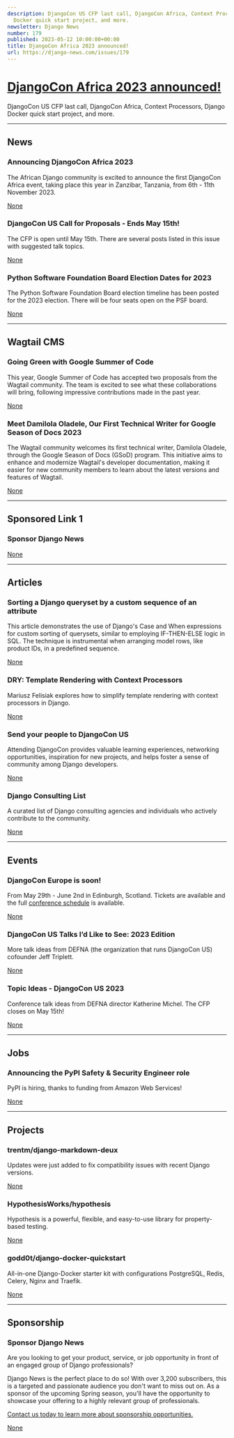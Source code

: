 ```yaml
---
description: DjangoCon US CFP last call, DjangoCon Africa, Context Processors, Django
  Docker quick start project, and more.
newsletter: Django News
number: 179
published: 2023-05-12 10:00:00+00:00
title: DjangoCon Africa 2023 announced!
url: https://django-news.com/issues/179
---
```


# [DjangoCon Africa 2023 announced!](https://django-news.com/issues/179)

DjangoCon US CFP last call, DjangoCon Africa, Context Processors, Django Docker quick start project, and more.

  ----

  ## News

  ### Announcing DjangoCon Africa 2023

  <p>The African Django community is excited to announce the first DjangoCon Africa event, taking place this year in Zanzibar, Tanzania, from 6th - 11th November 2023.</p>

  [None](None)

  ### DjangoCon US Call for Proposals - Ends May 15th!

  <p>The CFP is open until May 15th. There are several posts listed in this issue with suggested talk topics.</p>

  [None](None)

  ### Python Software Foundation Board Election Dates for 2023

  <p>The Python Software Foundation Board election timeline has been posted for the 2023 election. There will be four seats open on the PSF board.</p>

  [None](None)

  ----

  ## Wagtail CMS

  ### Going Green with Google Summer of Code

  <p>This year, Google Summer of Code has accepted two proposals from the Wagtail community. The team is excited to see what these collaborations will bring, following impressive contributions made in the past year.</p>

  [None](None)

  ### Meet Damilola Oladele, Our First Technical Writer for Google Season of Docs 2023

  <p> The Wagtail community welcomes its first technical writer, Damilola Oladele, through the Google Season of Docs (GSoD) program. This initiative aims to enhance and modernize Wagtail's developer documentation, making it easier for new community members to learn about the latest versions and features of Wagtail.</p>

  [None](None)

  ----

  ## Sponsored Link 1

  ### Sponsor Django News

  

  [None](None)

  ----

  ## Articles

  ### Sorting a Django queryset by a custom sequence of an attribute

  <p>This article demonstrates the use of Django's Case and When expressions for custom sorting of querysets, similar to employing IF-THEN-ELSE logic in SQL. The technique is instrumental when arranging model rows, like product IDs, in a predefined sequence.</p>

  [None](None)

  ### DRY: Template Rendering with Context Processors

  <p>Mariusz Felisiak explores how to simplify template rendering with context processors in Django.</p>

  [None](None)

  ### Send your people to DjangoCon US

  <p>Attending DjangoCon provides valuable learning experiences, networking opportunities, inspiration for new projects, and helps foster a sense of community among Django developers.</p>

  [None](None)

  ### Django Consulting List

  <p>A curated list of Django consulting agencies and individuals who actively contribute to the community.</p>

  [None](None)

  ----

  ## Events

  ### DjangoCon Europe is soon!

  <p>From May 29th - June 2nd in Edinburgh, Scotland. Tickets are available and the full <a href="https://cur.at/JhqLIyQ">conference schedule</a> is available.</p>

  [None](None)

  ### DjangoCon US Talks I’d Like to See: 2023 Edition

  <p>More talk ideas from DEFNA (the organization that runs DjangoCon US) cofounder Jeff Triplett.</p>

  [None](None)

  ### Topic Ideas - DjangoCon US 2023

  <p>Conference talk ideas from DEFNA director Katherine Michel. The CFP closes on May 15th!</p>

  [None](None)

  ----

  ## Jobs

  ### Announcing the PyPI Safety & Security Engineer role

  <p>PyPI is hiring, thanks to funding from Amazon Web Services!</p>

  [None](None)

  ----

  ## Projects

  ### trentm/django-markdown-deux

  <p>Updates were just added to fix compatibility issues with recent Django versions.</p>

  [None](None)

  ### HypothesisWorks/hypothesis

  <p>Hypothesis is a powerful, flexible, and easy-to-use library for property-based testing.</p>

  [None](None)

  ### godd0t/django-docker-quickstart

  <p>All-in-one Django-Docker starter kit with configurations PostgreSQL, Redis, Celery, Nginx and Traefik.</p>

  [None](None)

  ----

  ## Sponsorship

  ### Sponsor Django News

  <p>Are you looking to get your product, service, or job opportunity in front of an engaged group of Django professionals?</p>

<p>Django News is the perfect place to do so! With over 3,200 subscribers, this is a targeted and passionate audience you don't want to miss out on. As a sponsor of the upcoming Spring season, you'll have the opportunity to showcase your offering to a highly relevant group of professionals.</p>

<p><a href="https://cur.at/t5E3O2o">Contact us today to learn more about sponsorship opportunities.</a></p>

  [None](None)